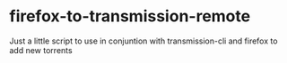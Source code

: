 # firefox-to-transmission-remote
Just a little script to use in conjuntion with transmission-cli and firefox to add new torrents
